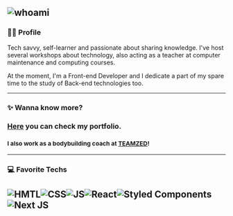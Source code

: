 ![whoami](https://github.com/zaqueu-1/zaqueu-1/blob/main/Eduardo%20Zaqueu.png)
<br/>
--------
### 🤘🏻 Profile
Tech savvy, self-learner and passionate about sharing knowledge. I've host several workshops about technology, also acting as a teacher at computer maintenance and computing courses.<br/>

At the moment, I'm a Front-end Developer and I dedicate a part of my spare time to the study of Back-end technologies too.<br/>

--------
### ✨ Wanna know more?
### [Here](https://zaqueu.tech/) you can check my portfolio.<br/>
### <sub>I also work as a bodybuilding coach at [TEAMZED](https://teamzed.com.br)!</sub><br/>

---------
### 💻 Favorite Techs
![HMTL](https://img.shields.io/badge/HTML5-E34F26?style=for-the-badge&logo=html5&logoColor=white)![CSS](https://img.shields.io/badge/CSS3-1572B6?style=for-the-badge&logo=css3&logoColor=white)![JS](https://img.shields.io/badge/JavaScript-323330?style=for-the-badge&logo=javascript&logoColor=F7DF1E)![React](https://img.shields.io/badge/react-%2320232a.svg?style=for-the-badge&logo=react&logoColor=%2361DAFB)![Styled Components](https://img.shields.io/badge/styled--components-DB7093?style=for-the-badge&logo=styled-components&logoColor=white)![Next JS](https://img.shields.io/badge/Next-black?style=for-the-badge&logo=next.js&logoColor=white)
----
